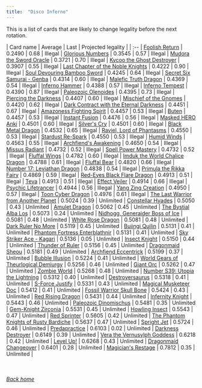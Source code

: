 ```yaml
---
title:  "Disco Inferno"
---
```


This is a list of cards that are likely to change legality before the next rotation.

| Card name | Average | Last | Projected legality |
| :-- |
[Foolish Return](https://db.ygoprodeck.com/card/?search=Foolish%20Return) | 0.2490 | 0.68 | Illegal |
[Glorious Numbers](https://db.ygoprodeck.com/card/?search=Glorious%20Numbers) | 0.3545 | 0.57 | Illegal |
[Mudora the Sword Oracle](https://db.ygoprodeck.com/card/?search=Mudora%20the%20Sword%20Oracle) | 0.3721 | 0.70 | Illegal |
[Kycoo the Ghost Destroyer](https://db.ygoprodeck.com/card/?search=Kycoo%20the%20Ghost%20Destroyer) | 0.3907 | 0.55 | Illegal |
[Last Chapter of the Noble Knights](https://db.ygoprodeck.com/card/?search=Last%20Chapter%20of%20the%20Noble%20Knights) | 0.4222 | 0.90 | Illegal |
[Soul Devouring Bamboo Sword](https://db.ygoprodeck.com/card/?search=Soul%20Devouring%20Bamboo%20Sword) | 0.4245 | 0.64 | Illegal |
[Secret Six Samurai - Genba](https://db.ygoprodeck.com/card/?search=Secret%20Six%20Samurai%20-%20Genba) | 0.4314 | 0.60 | Illegal |
[Malefic Truth Dragon](https://db.ygoprodeck.com/card/?search=Malefic%20Truth%20Dragon) | 0.4369 | 0.54 | Illegal |
[Inferno Hammer](https://db.ygoprodeck.com/card/?search=Inferno%20Hammer) | 0.4388 | 0.57 | Illegal |
[Inferno Tempest](https://db.ygoprodeck.com/card/?search=Inferno%20Tempest) | 0.4390 | 0.87 | Illegal |
[Paleozoic Olenoides](https://db.ygoprodeck.com/card/?search=Paleozoic%20Olenoides) | 0.4395 | 0.73 | Illegal |
[Piercing the Darkness](https://db.ygoprodeck.com/card/?search=Piercing%20the%20Darkness) | 0.4407 | 0.60 | Illegal |
[Mischief of the Gnomes](https://db.ygoprodeck.com/card/?search=Mischief%20of%20the%20Gnomes) | 0.4420 | 0.62 | Illegal |
[Dark Contract with the Eternal Darkness](https://db.ygoprodeck.com/card/?search=Dark%20Contract%20with%20the%20Eternal%20Darkness) | 0.4451 | 0.67 | Illegal |
[Amazoness Fighting Spirit](https://db.ygoprodeck.com/card/?search=Amazoness%20Fighting%20Spirit) | 0.4457 | 0.53 | Illegal |
[Buten](https://db.ygoprodeck.com/card/?search=Buten) | 0.4457 | 0.53 | Illegal |
[Instant Fusion](https://db.ygoprodeck.com/card/?search=Instant%20Fusion) | 0.4476 | 0.56 | Illegal |
[Masked HERO Anki](https://db.ygoprodeck.com/card/?search=Masked%20HERO%20Anki) | 0.4501 | 0.60 | Illegal |
[Silver's Cry](https://db.ygoprodeck.com/card/?search=Silver's%20Cry) | 0.4501 | 0.60 | Illegal |
[Black Metal Dragon](https://db.ygoprodeck.com/card/?search=Black%20Metal%20Dragon) | 0.4532 | 0.65 | Illegal |
[Raviel, Lord of Phantasms](https://db.ygoprodeck.com/card/?search=Raviel,%20Lord%20of%20Phantasms) | 0.4550 | 0.53 | Illegal |
[Stardust Re-Spark](https://db.ygoprodeck.com/card/?search=Stardust%20Re-Spark) | 0.4550 | 0.53 | Illegal |
[Humid Winds](https://db.ygoprodeck.com/card/?search=Humid%20Winds) | 0.4563 | 0.55 | Illegal |
[Archfiend's Awakening](https://db.ygoprodeck.com/card/?search=Archfiend's%20Awakening) | 0.4650 | 0.54 | Illegal |
[Missus Radiant](https://db.ygoprodeck.com/card/?search=Missus%20Radiant) | 0.4732 | 0.52 | Illegal |
[Spell Power Mastery](https://db.ygoprodeck.com/card/?search=Spell%20Power%20Mastery) | 0.4732 | 0.52 | Illegal |
[Fluffal Wings](https://db.ygoprodeck.com/card/?search=Fluffal%20Wings) | 0.4782 | 0.60 | Illegal |
[Imduk the World Chalice Dragon](https://db.ygoprodeck.com/card/?search=Imduk%20the%20World%20Chalice%20Dragon) | 0.4788 | 0.61 | Illegal |
[Fluffal Bear](https://db.ygoprodeck.com/card/?search=Fluffal%20Bear) | 0.4820 | 0.66 | Illegal |
[Number 17: Leviathan Dragon](https://db.ygoprodeck.com/card/?search=Number%2017:%20Leviathan%20Dragon) | 0.4838 | 0.54 | Illegal |
[Primula the Rikka Fairy](https://db.ygoprodeck.com/card/?search=Primula%20the%20Rikka%20Fairy) | 0.4869 | 0.59 | Illegal |
[Red-Eyes Black Flare Dragon](https://db.ygoprodeck.com/card/?search=Red-Eyes%20Black%20Flare%20Dragon) | 0.4913 | 0.51 | Illegal |
[Teva](https://db.ygoprodeck.com/card/?search=Teva) | 0.4913 | 0.51 | Illegal |
[Effect Veiler](https://db.ygoprodeck.com/card/?search=Effect%20Veiler) | 0.4914 | 0.66 | Illegal |
[Psychic Lifetrancer](https://db.ygoprodeck.com/card/?search=Psychic%20Lifetrancer) | 0.4944 | 0.56 | Illegal |
[Yang Zing Creation](https://db.ygoprodeck.com/card/?search=Yang%20Zing%20Creation) | 0.4950 | 0.57 | Illegal |
[Toon Cyber Dragon](https://db.ygoprodeck.com/card/?search=Toon%20Cyber%20Dragon) | 0.4976 | 0.61 | Illegal |
[The Last Warrior from Another Planet](https://db.ygoprodeck.com/card/?search=The%20Last%20Warrior%20from%20Another%20Planet) | 0.5024 | 0.39 | Unlimited |
[Constellar Hyades](https://db.ygoprodeck.com/card/?search=Constellar%20Hyades) | 0.5050 | 0.43 | Unlimited |
[Amulet Dragon](https://db.ygoprodeck.com/card/?search=Amulet%20Dragon) | 0.5062 | 0.45 | Unlimited |
[The Bystial Alba Los](https://db.ygoprodeck.com/card/?search=The%20Bystial%20Alba%20Los) | 0.5073 | 0.24 | Unlimited |
[Nidhogg, Generaider Boss of Ice](https://db.ygoprodeck.com/card/?search=Nidhogg,%20Generaider%20Boss%20of%20Ice) | 0.5081 | 0.48 | Unlimited |
[White Rose Dragon](https://db.ygoprodeck.com/card/?search=White%20Rose%20Dragon) | 0.5081 | 0.48 | Unlimited |
[Dark Ruler No More](https://db.ygoprodeck.com/card/?search=Dark%20Ruler%20No%20More) | 0.5119 | 0.45 | Unlimited |
[Bujingi Quilin](https://db.ygoprodeck.com/card/?search=Bujingi%20Quilin) | 0.5131 | 0.41 | Unlimited |
[Phantom Fortress Enterblathnir](https://db.ygoprodeck.com/card/?search=Phantom%20Fortress%20Enterblathnir) | 0.5131 | 0.41 | Unlimited |
[Sky Striker Ace - Kagari](https://db.ygoprodeck.com/card/?search=Sky%20Striker%20Ace%20-%20Kagari) | 0.5136 | 0.05 | Unlimited |
[Insect Knight](https://db.ygoprodeck.com/card/?search=Insect%20Knight) | 0.5150 | 0.44 | Unlimited |
[Thunder of Ruler](https://db.ygoprodeck.com/card/?search=Thunder%20of%20Ruler) | 0.5156 | 0.45 | Unlimited |
[Dragonmaid Sheou](https://db.ygoprodeck.com/card/?search=Dragonmaid%20Sheou) | 0.5181 | 0.49 | Unlimited |
[Archfiend Eccentrick](https://db.ygoprodeck.com/card/?search=Archfiend%20Eccentrick) | 0.5199 | 0.37 | Unlimited |
[Bubble Illusion](https://db.ygoprodeck.com/card/?search=Bubble%20Illusion) | 0.5224 | 0.41 | Unlimited |
[World Gears of Theurlogical Demiurgy](https://db.ygoprodeck.com/card/?search=World%20Gears%20of%20Theurlogical%20Demiurgy) | 0.5256 | 0.46 | Unlimited |
[Giant Orc](https://db.ygoprodeck.com/card/?search=Giant%20Orc) | 0.5262 | 0.47 | Unlimited |
[Zombie World](https://db.ygoprodeck.com/card/?search=Zombie%20World) | 0.5268 | 0.48 | Unlimited |
[Number S39: Utopia the Lightning](https://db.ygoprodeck.com/card/?search=Number%20S39:%20Utopia%20the%20Lightning) | 0.5312 | 0.40 | Unlimited |
[Destroyersaurus](https://db.ygoprodeck.com/card/?search=Destroyersaurus) | 0.5318 | 0.41 | Unlimited |
[S-Force Justify](https://db.ygoprodeck.com/card/?search=S-Force%20Justify) | 0.5331 | 0.43 | Unlimited |
[Magical Musketeer Doc](https://db.ygoprodeck.com/card/?search=Magical%20Musketeer%20Doc) | 0.5412 | 0.41 | Unlimited |
[Fossil Warrior Skull Bone](https://db.ygoprodeck.com/card/?search=Fossil%20Warrior%20Skull%20Bone) | 0.5424 | 0.43 | Unlimited |
[Red Rising Dragon](https://db.ygoprodeck.com/card/?search=Red%20Rising%20Dragon) | 0.5431 | 0.44 | Unlimited |
[Infernity Knight](https://db.ygoprodeck.com/card/?search=Infernity%20Knight) | 0.5443 | 0.46 | Unlimited |
[Paleozoic Dinomischus](https://db.ygoprodeck.com/card/?search=Paleozoic%20Dinomischus) | 0.5481 | 0.35 | Unlimited |
[Gem-Knight Zirconia](https://db.ygoprodeck.com/card/?search=Gem-Knight%20Zirconia) | 0.5531 | 0.45 | Unlimited |
[Howling Insect](https://db.ygoprodeck.com/card/?search=Howling%20Insect) | 0.5543 | 0.47 | Unlimited |
[Red Sprinter](https://db.ygoprodeck.com/card/?search=Red%20Sprinter) | 0.5605 | 0.42 | Unlimited |
[The Phantom Knights of Rusty Bardiche](https://db.ygoprodeck.com/card/?search=The%20Phantom%20Knights%20of%20Rusty%20Bardiche) | 0.5637 | 0.47 | Unlimited |
[Spright Jet](https://db.ygoprodeck.com/card/?search=Spright%20Jet) | 0.5724 | 0.46 | Unlimited |
[Predapractice](https://db.ygoprodeck.com/card/?search=Predapractice) | 0.6103 | 0.02 | Unlimited |
[Darkness Destroyer](https://db.ygoprodeck.com/card/?search=Darkness%20Destroyer) | 0.6149 | 0.39 | Unlimited |
[Vera the Vernusylph Goddess](https://db.ygoprodeck.com/card/?search=Vera%20the%20Vernusylph%20Goddess) | 0.6218 | 0.42 | Unlimited |
[Level Up!](https://db.ygoprodeck.com/card/?search=Level%20Up!) | 0.6268 | 0.43 | Unlimited |
[Dragonmaid Changeover](https://db.ygoprodeck.com/card/?search=Dragonmaid%20Changeover) | 0.6401 | 0.28 | Unlimited |
[Magician's Restage](https://db.ygoprodeck.com/card/?search=Magician's%20Restage) | 0.7812 | 0.35 | Unlimited |

<br>

###### [Back home](index)